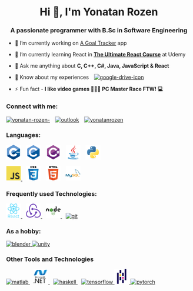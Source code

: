 <h1 align="center">Hi 👋, I'm Yonatan Rozen</h1>
<h3 align="center">A passionate programmer with B.Sc in Software Engineering</h3>

- 🔭 I’m currently working on [A Goal Tracker](https://github.com/Yonatan-Rozen/goal-tracker) app

- 🌱 I’m currently learning React in [**The Ultimate React Course**](https://github.com/Yonatan-Rozen/Ultimate-React-Course) at Udemy

- 💬 Ask me anything about **C, C++, C#, Java, JavaScript & React**

- 📄 Know about my experiences
  <span style="margin-right: 10px;"></span>
  [![google-drive-icon](https://github.com/Yonatan-Rozen/Yonatan-Rozen/assets/44236017/cda38ea9-7327-4a0c-aff8-d7630002507a)](https://drive.google.com/file/d/1mwhXoufreD0g_S2jTAthsDcGP61eVlsv/view?usp=sharing)

- ⚡ Fun fact - **I like video games 💪🏻😎 PC Master Race FTW! 💻**

<h3 align="left">Connect with me:</h3>
<p align="left">

<a href="https://linkedin.com/in/yonatan-rozen-" target="blank"><img align="center" src="https://raw.githubusercontent.com/rahuldkjain/github-profile-readme-generator/master/src/images/icons/Social/linked-in-alt.svg" alt="yonatan-rozen-" height="40" width="40" /></a>
<span style="margin-right: 10px;"></span>
<a href="mailto: yon@outlook.co.il" target="blank"><img align="center" src="https://github.com/Yonatan-Rozen/Yonatan-Rozen/assets/44236017/256f6a47-84f6-4835-8cdc-0b42874b7e52" alt="outlook" height="40" width="40"></a>
<span style="margin-right: 10px;"></span>
<a href="https://www.leetcode.com/yonatanrozen" target="blank"><img align="center" src="https://raw.githubusercontent.com/rahuldkjain/github-profile-readme-generator/master/src/images/icons/Social/leet-code.svg" alt="yonatanrozen" height="40" width="40" /></a>

</p>

<h3 align="left">Languages:</h3>
<p align="left">
<a href="https://www.w3schools.com/cpp/" target="_blank" rel="noreferrer"> <img src="https://raw.githubusercontent.com/devicons/devicon/master/icons/cplusplus/cplusplus-original.svg" alt="cplusplus" width="40" height="40"/></a>
<span style="margin-right: 10px;"></span>
<a href="https://www.cprogramming.com/" target="_blank" rel="noreferrer"> <img src="https://raw.githubusercontent.com/devicons/devicon/master/icons/c/c-original.svg" alt="c" width="40" height="40"/></a>
<span style="margin-right: 10px;"></span>
<a href="https://www.w3schools.com/cs/" target="_blank" rel="noreferrer"> <img src="https://raw.githubusercontent.com/devicons/devicon/master/icons/csharp/csharp-original.svg" alt="csharp" width="40" height="40"/></a>
<span style="margin-right: 10px;"></span>
<a href="https://www.java.com" target="_blank" rel="noreferrer"> <img src="https://raw.githubusercontent.com/devicons/devicon/master/icons/java/java-original.svg" alt="java" width="40" height="40"/></a>
<span style="margin-right: 10px;"></span>
<a href="https://www.python.org" target="_blank" rel="noreferrer"> <img src="https://raw.githubusercontent.com/devicons/devicon/master/icons/python/python-original.svg" alt="python" width="40" height="40"/></a>

<a href="https://developer.mozilla.org/en-US/docs/Web/JavaScript" target="_blank" rel="noreferrer"> <img src="https://raw.githubusercontent.com/devicons/devicon/master/icons/javascript/javascript-original.svg" alt="javascript" width="40" height="40"/> </a>
<span style="margin-right: 10px;"></span>
<a href="https://www.w3schools.com/css/" target="_blank" rel="noreferrer"> <img src="https://raw.githubusercontent.com/devicons/devicon/master/icons/css3/css3-original-wordmark.svg" alt="css3" width="40" height="40"/></a>
<span style="margin-right: 10px;"></span>
<a href="https://www.w3.org/html/" target="_blank" rel="noreferrer"> <img src="https://raw.githubusercontent.com/devicons/devicon/master/icons/html5/html5-original-wordmark.svg" alt="html5" width="40" height="40"/></a>
<span style="margin-right: 10px;"></span>
<a href="https://www.mysql.com/" target="_blank" rel="noreferrer"> <img src="https://raw.githubusercontent.com/devicons/devicon/master/icons/mysql/mysql-original-wordmark.svg" alt="mysql" width="40" height="40"/></a>

</p>

<h3 align="left">Frequently used Technologies:</h3>
<p>
<a href="https://reactjs.org/" target="_blank" rel="noreferrer"> <img src="https://raw.githubusercontent.com/devicons/devicon/master/icons/react/react-original-wordmark.svg" alt="react" width="40" height="40"/> </a>
<span style="margin-right: 10px;"></span>
<a href="https://redux.js.org" target="_blank" rel="noreferrer"> <img src="https://raw.githubusercontent.com/devicons/devicon/master/icons/redux/redux-original.svg" alt="redux" width="40" height="40"/> </a>
<span style="margin-right: 10px;"></span>
<a href="https://nodejs.org" target="_blank" rel="noreferrer"> <img src="https://raw.githubusercontent.com/devicons/devicon/master/icons/nodejs/nodejs-original-wordmark.svg" alt="nodejs" width="40" height="40"/> </a>
<span style="margin-right: 10px;"></span>
<a href="https://git-scm.com/" target="_blank" rel="noreferrer"> <img src="https://www.vectorlogo.zone/logos/git-scm/git-scm-icon.svg" alt="git" width="40" height="40"/> </a>
</p>

<h3 align="left">As a hobby:</h3>
<p align="left">
<a href="https://www.blender.org/" target="_blank" rel="noreferrer"> <img src="https://download.blender.org/branding/community/blender_community_badge_white.svg" alt="blender" width="40" height="40"/> </a>
<a href="https://unity.com/" target="_blank" rel="noreferrer"> <img src="https://www.vectorlogo.zone/logos/unity3d/unity3d-icon.svg" alt="unity" width="40" height="40"/> </a>
</p>

<h3 align="left">Other Tools and Technologies</h3>
<p align="left">
<a href="https://www.mathworks.com/" target="_blank" rel="noreferrer"> <img src="https://upload.wikimedia.org/wikipedia/commons/2/21/Matlab_Logo.png" alt="matlab" width="40" height="40"/> </a>
<span style="margin-right: 10px;"></span>
<a href="https://dotnet.microsoft.com/" target="_blank" rel="noreferrer"> <img src="https://raw.githubusercontent.com/devicons/devicon/master/icons/dot-net/dot-net-original-wordmark.svg" alt="dotnet" width="40" height="40"/> </a>
<span style="margin-right: 10px;"></span>
<a href="https://www.haskell.org/" target="_blank" rel="noreferrer"> <img src="https://upload.wikimedia.org/wikipedia/commons/1/1c/Haskell-Logo.svg" alt="haskell" width="40" height="40"/> </a>
<span style="margin-right: 10px;"></span>
<a href="https://www.tensorflow.org" target="_blank" rel="noreferrer"> <img src="https://www.vectorlogo.zone/logos/tensorflow/tensorflow-icon.svg" alt="tensorflow" width="40" height="40"/> </a>
<a href="https://pandas.pydata.org/" target="_blank" rel="noreferrer"> <img src="https://raw.githubusercontent.com/devicons/devicon/2ae2a900d2f041da66e950e4d48052658d850630/icons/pandas/pandas-original.svg" alt="pandas" width="40" height="40"/> </a>
<a href="https://pytorch.org/" target="_blank" rel="noreferrer"> <img src="https://www.vectorlogo.zone/logos/pytorch/pytorch-icon.svg" alt="pytorch" width="40" height="40"/> </a>
</p>
